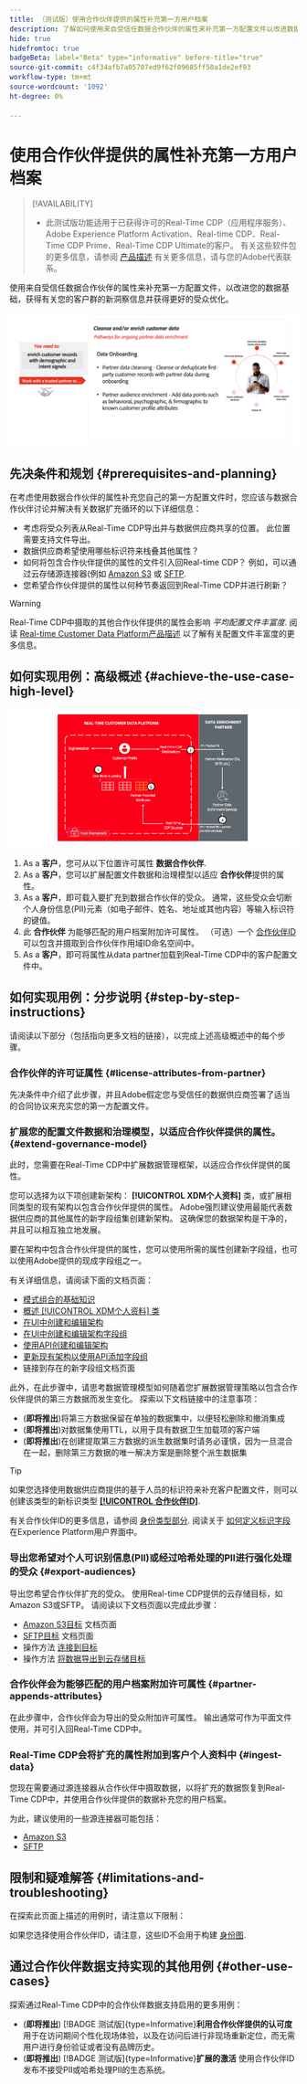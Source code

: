 ```yaml
---
title: （测试版）使用合作伙伴提供的属性补充第一方用户档案
description: 了解如何使用来自受信任数据合作伙伴的属性来补充第一方配置文件以改进数据基础、获得对客户群的新洞察以及更好地优化受众
hide: true
hidefromtoc: true
badgeBeta: label="Beta" type="informative" before-title="true"
source-git-commit: c4f34afb7a05707ed9f62f09685ff50a1de2ef93
workflow-type: tm+mt
source-wordcount: '1092'
ht-degree: 0%

---
```


# 使用合作伙伴提供的属性补充第一方用户档案

>[!AVAILABILITY]
>
>* 此测试版功能适用于已获得许可的Real-Time CDP（应用程序服务）、Adobe Experience Platform Activation、Real-time CDP、Real-Time CDP Prime、Real-Time CDP Ultimate的客户。 有关这些软件包的更多信息，请参阅 [产品描述](https://helpx.adobe.com/legal/product-descriptions.html) 有关更多信息，请与您的Adobe代表联系。

使用来自受信任数据合作伙伴的属性来补充第一方配置文件，以改进您的数据基础，获得有关您的客户群的新洞察信息并获得更好的受众优化。

![使用合作伙伴提供的属性丰富用户档案用例高级可视化概述。](/help/rtcdp/assets/partner-data/enrichment-use-case-overview.png)

## 先决条件和规划 {#prerequisites-and-planning}

在考虑使用数据合作伙伴的属性补充您自己的第一方配置文件时，您应该与数据合作伙伴讨论并解决有关数据扩充循环的以下详细信息：

* 考虑将受众列表从Real-Time CDP导出并与数据供应商共享的位置。 此位置需要支持文件导出。
* 数据供应商希望使用哪些标识符来栈叠其他属性？
* 如何将包含合作伙伴提供的属性的文件引入回Real-time CDP？ 例如，可以通过云存储源连接器(例如 [Amazon S3](/help/sources/connectors/cloud-storage/s3.md) 或 [SFTP](/help/sources/connectors/cloud-storage/sftp.md).
* 您希望合作伙伴提供的属性以何种节奏返回到Real-Time CDP并进行刷新？

>[!WARNING]
>
>Real-Time CDP中摄取的其他合作伙伴提供的属性会影响 *平均配置文件丰富度*. 阅读 [Real-time Customer Data Platform产品描述](https://helpx.adobe.com/legal/product-descriptions/real-time-customer-data-platform.html) 以了解有关配置文件丰富度的更多信息。

## 如何实现用例：高级概述 {#achieve-the-use-case-high-level}

![使用合作伙伴提供的属性丰富用户档案用例高级可视化概述。](/help/rtcdp/assets/partner-data/enrichment-use-case-steps.png)

1. As a **客户**，您可从以下位置许可属性 **数据合作伙伴**.
2. As a **客户**，您可以扩展配置文件数据和治理模型以适应 **合作伙伴**&#x200B;提供的属性。
3. As a **客户**，即可载入要扩充到数据合作伙伴的受众。 通常，这些受众会切断个人身份信息(PII)元素（如电子邮件、姓名、地址或其他内容）等输入标识符的键值。
4. 此 **合作伙伴** 为能够匹配的用户档案附加许可属性。 （可选）一个 [合作伙伴ID](/help/identity-service/namespaces.md) 可以包含并摄取到合作伙伴作用域ID命名空间中。
5. As a **客户**，即可将属性从data partner加载到Real-Time CDP中的客户配置文件中。

## 如何实现用例：分步说明 {#step-by-step-instructions}

请阅读以下部分（包括指向更多文档的链接），以完成上述高级概述中的每个步骤。

### 合作伙伴的许可证属性 {#license-attributes-from-partner}

先决条件中介绍了此步骤，并且Adobe假定您与受信任的数据供应商签署了适当的合同协议来充实您的第一方配置文件。

### 扩展您的配置文件数据和治理模型，以适应合作伙伴提供的属性。 {#extend-governance-model}

此时，您需要在Real-Time CDP中扩展数据管理框架，以适应合作伙伴提供的属性。

您可以选择为以下项创建新架构： **[!UICONTROL XDM个人资料]** 类，或扩展相同类型的现有架构以包含合作伙伴提供的属性。 Adobe强烈建议使用最能代表数据供应商的其他属性的新字段组集创建新架构。 这确保您的数据架构是干净的，并且可以相互独立地发展。

要在架构中包含合作伙伴提供的属性，您可以使用所需的属性创建新字段组，也可以使用Adobe提供的现成字段组之一。

有关详细信息，请阅读下面的文档页面：

* [模式组合的基础知识](/help/xdm/schema/composition.md)
* [概述 [!UICONTROL XDM个人资料] 类](/help/xdm/classes/individual-profile.md)
* [在UI中创建和编辑架构](/help/xdm/ui/resources/schemas.md)
* [在UI中创建和编辑架构字段组](/help/xdm/ui/resources/field-groups.md)
* [使用API创建和编辑架构](/help/xdm/api/schemas.md#create)
* [更新现有架构以使用API添加字段组](/help/xdm/api/schemas.md#patch)
* 链接到存在的新字段组文档页面

此外，在此步骤中，请思考数据管理模型如何随着您扩展数据管理策略以包含合作伙伴提供的第三方数据而发生变化。 探索以下文档链接中的注意事项：

* (**即将推出**)将第三方数据保留在单独的数据集中，以便轻松删除和撤消集成
* (**即将推出**)对数据集使用TTL，以用于具有数据卫生加载项的客户端
* (**即将推出**)在创建提取第三方数据的派生数据集时请务必谨慎，因为一旦混合在一起，删除第三方数据的唯一解决方案是删除整个派生数据集

>[!TIP]
>
>如果您选择使用数据供应商提供的基于人员的标识符来补充客户配置文件，则可以创建该类型的新标识类型 **[[!UICONTROL 合作伙伴ID]](/help/identity-service/namespaces.md)**.
>
>有关合作伙伴ID的更多信息，请参阅 [身份类型部分](/help/identity-service/namespaces.md).
> 阅读关于 [如何定义标识字段](/help/xdm/ui/fields/identity.md) 在Experience Platform用户界面中。


### 导出您希望对个人可识别信息(PII)或经过哈希处理的PII进行强化处理的受众 {#export-audiences}

导出您希望合作伙伴扩充的受众。 使用Real-time CDP提供的云存储目标，如Amazon S3或SFTP。 请阅读以下文档页面以完成此步骤：

* [Amazon S3目标](/help/destinations/catalog/cloud-storage/amazon-s3.md) 文档页面
* [SFTP目标](/help/destinations/catalog/cloud-storage/sftp.md) 文档页面
* 操作方法 [连接到目标](/help/destinations/ui/connect-destination.md)
* 操作方法 [将数据导出到云存储目标](/help/destinations/ui/activate-batch-profile-destinations.md)


### 合作伙伴会为能够匹配的用户档案附加许可属性 {#partner-appends-attributes}

在此步骤中，合作伙伴会为导出的受众附加许可属性。 输出通常可作为平面文件使用，并可引入回Real-Time CDP中。

### Real-Time CDP会将扩充的属性附加到客户个人资料中 {#ingest-data}

您现在需要通过源连接器从合作伙伴中摄取数据，以将扩充的数据恢复到Real-Time CDP中，并使用合作伙伴提供的数据补充您的用户档案。

为此，建议使用的一些源连接器可能包括：

* [Amazon S3](/help/sources/connectors/cloud-storage/s3.md)
* [SFTP](/help/sources/connectors/cloud-storage/sftp.md)

## 限制和疑难解答 {#limitations-and-troubleshooting}

在探索此页面上描述的用例时，请注意以下限制：

如果您选择使用合作伙伴ID，请注意，这些ID不会用于构建 [身份图](/help/identity-service/ui/identity-graph-viewer.md).

## 通过合作伙伴数据支持实现的其他用例 {#other-use-cases}

探索通过Real-Time CDP中的合作伙伴数据支持启用的更多用例：

* (**即将推出**) [!BADGE 测试版]{type=Informative}**利用合作伙伴提供的认可度** 用于在访问期间个性化现场体验，以及在访问后进行非现场重新定位，而无需用户进行身份验证或者没有品牌历史。
* (**即将推出**) [!BADGE 测试版]{type=Informative}**扩展的激活** 使用合作伙伴ID发布不接受PII或哈希处理PII的生态系统。